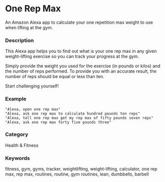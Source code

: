 # One Rep Max
An Amazon Alexa app to calculate your one repetition max weight to use when lifting at the gym.

### Description
This Alexa app helps you to find out what is your one rep max in any given weight-lifting exercise so you can track your progress at the gym.

Simply provide the weight you used for the exercise (in pounds or kilos) and the number of reps performed. To provide you with an accurate result, the number of reps should be equal or less than ten.

Start challenging yourself!

### Example
```
"Alexa, open one rep max"
"Alexa, ask one rep max to calculate hundred pounds ten reps"
"Alexa, tell one rep max get my rep max of fifty pounds seven reps"
"Alexa, ask one rep max forty five pounds three"
 ```

### Category
Health & Fitness

### Keywords
fitness, gym, gyms, tracker, weightlifting, weight-lifting, calculator, one rep max, rep max, routines, routine, gym routines, lean, dumbbells, barbell